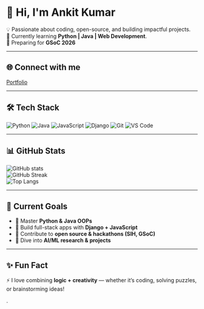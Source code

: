 # 👋 Hi, I'm Ankit Kumar  

💡 Passionate about coding, open-source, and building impactful projects.  
🎯 Currently learning **Python | Java | Web Development**.  
🚀 Preparing for **GSoC 2026**  

---

## 🌐 Connect with me
[Portfolio](https://ankit1350.github.io/skills-github-pages/)

---

## 🛠️ Tech Stack
![Python](https://img.shields.io/badge/Python-3776AB?style=for-the-badge&logo=python&logoColor=white)
![Java](https://img.shields.io/badge/Java-red?style=for-the-badge&logo=java&logoColor=white)
![JavaScript](https://img.shields.io/badge/JavaScript-yellow?style=for-the-badge&logo=javascript&logoColor=black)
![Django](https://img.shields.io/badge/Django-darkgreen?style=for-the-badge&logo=django&logoColor=white)
![Git](https://img.shields.io/badge/Git-orange?style=for-the-badge&logo=git&logoColor=white)
![VS Code](https://img.shields.io/badge/VSCode-blue?style=for-the-badge&logo=visual-studio-code&logoColor=white)

---

## 📊 GitHub Stats
![ GitHub stats](https://github-readme-stats.vercel.app/api?username=ankit1350&show_icons=true&theme=tokyonight)  
![GitHub Streak](https://github-readme-streak-stats.herokuapp.com/?user=ankit1350&theme=tokyonight)  
![Top Langs](https://github-readme-stats.vercel.app/api/top-langs/?username=ankit1350&layout=compact&theme=tokyonight)

---

## 🌱 Current Goals
- 📖 Master **Python & Java OOPs**
- 🔨 Build full-stack apps with **Django + JavaScript**
- 🤝 Contribute to **open source & hackathons (SIH, GSoC)**
- 🧠 Dive into **AI/ML research & projects**

---

## ✨ Fun Fact
⚡ I love combining **logic + creativity** — whether it’s coding, solving puzzles, or brainstorming ideas!







<!---
ankit1350/ankit1350 is a ✨ special ✨ repository because its `README.md` (this file) appears on your GitHub profile.
You can click the Preview link to take a look at your changes.
--->.

